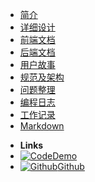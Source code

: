 - [简介](introduction)
- [详细设计](design)
- [前端文档](frontend-docs)
- [后端文档](backend-docs)
- [用户故事](user-story)
- [规范及架构](development-framework)
- [问题整理](questions)
- [编程日志](coding-diary)
- [工作记录](todo)
- [Markdown](markdown)



<!--
 - [Quick Start](quick-start)
- [Themes](themes)
- [Customization](customization)
- [Options](options)
- [Markdown](markdown)
- [Changelog](changelog) 
-->


- **Links**
- [![Code](https://icongr.am/octicons/device-desktop.svg?color=808080&size=16)Demo](https://www.xiaopiu.com/web/byId?type=project&id=5c88fbed3f4d4f46a1ec72fe)
- [![Github](https://icongram.jgog.in/simple/github.svg?color=808080&size=16)Github](https://github.com/nestdream/bugfree)



<!-- 
- [![NPM](https://icongram.jgog.in/simple/npm.svg?colored&size=16)NPM](https://www.npmjs.com/package/docsify-themeable)
- [![Twitter](https://icongram.jgog.in/simple/twitter.svg?colored&size=16)@jhildenbiddle](http://twitter.com/jhildenbiddle) 
-->
